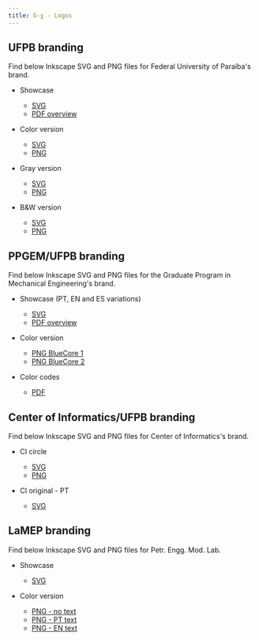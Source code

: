 ```yaml
---
title: G-χ - Logos
---
```


## UFPB branding

Find below Inkscape SVG and PNG files for Federal University of Paraíba's brand.

- Showcase
	- [SVG](../_media/files/logo-ufpb-showcase.svg)
	- [PDF overview](../_media/files/logo-ufpb-showcase.pdf)

- Color version
	- [SVG](../_media/files/logo-ufpb-color.svg)
	- [PNG](../_media/files/logo-ufpb-color.png)

- Gray version
	- [SVG](../_media/files/logo-ufpb-gray.svg)
	- [PNG](../_media/files/logo-ufpb-gray.png)

- B&W version
	- [SVG](../_media/files/logo-ufpb-bw.svg)
	- [PNG](../_media/files/logo-ufpb-bw.png)

	
## PPGEM/UFPB branding

Find below Inkscape SVG and PNG files for the Graduate Program in Mechanical Engineering's brand.

- Showcase (PT, EN and ES variations)
	- [SVG](../_media/files/logo-ppgem-showcase.svg)
	- [PDF overview](../_media/files/logo-ppgem-showcase.pdf)

- Color version
	- [PNG BlueCore 1](../_media/files/logo-ppgem-color-1.png)
	- [PNG BlueCore 2](../_media/files/logo-ppgem-color-2.png)

- Color codes
	- [PDF](../_media/files/logo-ppgem-cores.pdf)

	
## Center of Informatics/UFPB branding

Find below Inkscape SVG and PNG files for Center of Informatics's brand.

- CI circle
	- [SVG](../_media/files/logo-ci-circle.svg)
	- [PNG](../_media/files/logo-ci-circle.png)

- CI original - PT
	- [SVG](../_media/files/logo-ppgem-color-1.png)

	
## LaMEP branding

Find below Inkscape SVG and PNG files for Petr. Engg. Mod. Lab.


- Showcase
	- [SVG](../_media/files/logo-lamep-showcase.svg)

- Color version
	- [PNG - no text](../_media/files/logo-lamep-color.png)
	- [PNG - PT text](../_media/files/logo-lamep-text-color-pt.png)
	- [PNG - EN text](../_media/files/logo-lamep-text-color-en.png)

	